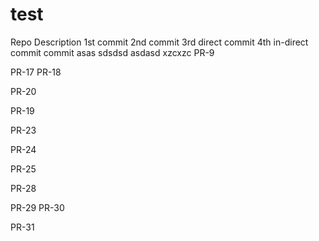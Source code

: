 # test
Repo Description
1st commit
2nd commit
3rd direct commit
4th in-direct commit
commit
asas
sdsdsd
asdasd
xzcxzc
PR-9

PR-17
PR-18


PR-20

PR-19

PR-23

PR-24

PR-25

PR-28

PR-29
PR-30

PR-31
